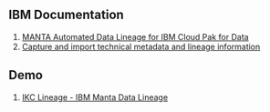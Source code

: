 ## IBM Documentation
1. [MANTA Automated Data Lineage for IBM Cloud Pak for Data](https://www.ibm.com/docs/en/cloud-paks/cp-data/4.8.x?topic=services-manta-automated-data-lineage)
2. [Capture and import technical metadata and lineage information](https://www.ibm.com/docs/en/cloud-paks/cp-data/4.8.x?topic=data-importing-metadata)

## Demo
1. [IKC Lineage - IBM Manta Data Lineage](https://ibm-my.sharepoint.com/:v:/r/personal/sanjitc_us_ibm_com/Documents/Demo%20IKC%20Lineage%20-%20IBM%20Manta%20Data%20Lineage.MP4?csf=1&web=1&nav=eyJyZWZlcnJhbEluZm8iOnsicmVmZXJyYWxBcHAiOiJPbmVEcml2ZUZvckJ1c2luZXNzIiwicmVmZXJyYWxBcHBQbGF0Zm9ybSI6IldlYiIsInJlZmVycmFsTW9kZSI6InZpZXciLCJyZWZlcnJhbFZpZXciOiJNeUZpbGVzTGlua0NvcHkifX0&e=zGz5gV)
